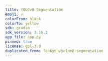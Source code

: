 ```yaml
---
title: YOLOv8 Segmentation
emoji: 🔥
colorFrom: black
colorTo: yellow
sdk: gradio
sdk_version: 3.16.2
app_file: app.py
pinned: true
license: gpl-3.0
duplicated_from: fcakyon/yolov8-segmentation
---
```


